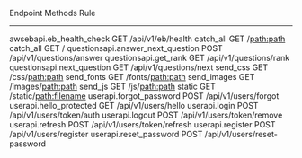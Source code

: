 Endpoint                           Methods  Rule
---------------------------------  -------  ----------------------------
awsebapi.eb_health_check           GET      /api/v1/eb/health
catch_all                          GET      /<path:path>
catch_all                          GET      /
questionsapi.answer_next_question  POST     /api/v1/questions/answer
questionsapi.get_rank              GET      /api/v1/questions/rank
questionsapi.next_question         GET      /api/v1/questions/next
send_css                           GET      /css/<path:path>
send_fonts                         GET      /fonts/<path:path>
send_images                        GET      /images/<path:path>
send_js                            GET      /js/<path:path>
static                             GET      /static/<path:filename>
userapi.forgot_password            POST     /api/v1/users/forgot
userapi.hello_protected            GET      /api/v1/users/hello
userapi.login                      POST     /api/v1/users/token/auth
userapi.logout                     POST     /api/v1/users/token/remove
userapi.refresh                    POST     /api/v1/users/token/refresh
userapi.register                   POST     /api/v1/users/register
userapi.reset_password             POST     /api/v1/users/reset-password